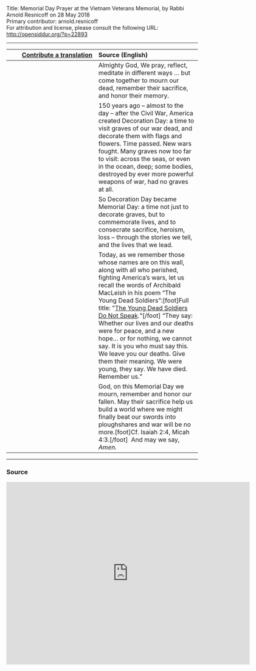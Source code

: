 <html>
<head></head>
<body>
Title: Memorial Day Prayer at the Vietnam Veterans Memorial, by Rabbi Arnold Resnicoff on 28 May 2018<br />
Primary contributor: arnold.resnicoff<br />
For attribution and license, please consult the following URL: <a href="http://opensiddur.org/?p=22893">http://opensiddur.org/?p=22893</a>
<p />
<hr />

<table style="margin-left: auto;margin-right: auto;" class="draggable">
<thead><tr><th id="x" style="text-align: right;"><a href="/contributing/upload/">Contribute a translation</a></th><th style="text-align: left;">Source (English)</th></tr></thead>
<tbody>
<tr><td style="vertical-align:top;" width="46%">
<div class="liturgy"><span lang="he">

</span></div></td>
 
<td style="vertical-align:top;" width="53%">
<div class="english">
Almighty God, 
We pray, reflect, meditate in different ways …
but come together to mourn our dead, 
remember their sacrifice, 
and honor their memory. 
</div></td></tr>


<tr><td style="vertical-align:top;" width="46%">
<div class="liturgy"><span lang="he">

</span></div></td>
 
<td style="vertical-align:top;" width="53%">
<div class="english">
150 years ago – almost to the day – after the Civil War, 
America created Decoration Day: 
a time to visit graves of our war dead, 
and decorate them with flags and flowers. 
Time passed. 
New wars fought. 
Many graves now too far to visit: 
across the seas, 
or even in the ocean, deep; 
some bodies, 
destroyed by ever more powerful weapons of war, 
had no graves at all. 
</div></td></tr>


<tr><td style="vertical-align:top;" width="46%">
<div class="liturgy"><span lang="he">

</span></div></td>
 
<td style="vertical-align:top;" width="53%">
<div class="english">
So Decoration Day became Memorial Day: 
a time not just to decorate graves, 
but to commemorate lives, 
and to consecrate sacrifice, heroism, loss –  
through the stories we tell, 
and the lives that we lead. 
</div></td></tr>


<tr><td style="vertical-align:top;" width="46%">
<div class="liturgy"><span lang="he">

</span></div></td>
 
<td style="vertical-align:top;" width="53%">
<div class="english">
Today, as we remember those whose names are on this wall, 
along with all who perished, fighting America’s wars, 
let us recall the words of Archibald MacLeish 
in his poem “The Young Dead Soldiers”:[foot]Full title: "<a href="https://www.loc.gov/teachers/lyrical/poems/docs/young_trans.pdf">The Young Dead Soldiers Do Not Speak</a>."[/foot] 
“They say: 
Whether our lives and our deaths 
were for peace, and a new hope…
or for nothing, we cannot say. 
It is you who must say this. 
We leave you our deaths. 
Give them their meaning. 
We were young, they say. 
We have died. Remember us.” 
</div></td></tr>


<tr><td style="vertical-align:top;" width="46%">
<div class="liturgy"><span lang="he">

</span></div></td>
 
<td style="vertical-align:top;" width="53%">
<div class="english">
God, 
on this Memorial Day we mourn, 
remember and honor our fallen. 
May their sacrifice help us build a world 
where we might finally beat our swords into ploughshares 
and war will be no more.[foot]Cf. Isaiah 2:4, Micah 4:3.[/foot]&nbsp;
And may we say, <em>Amen.</em>
</div></td></tr>
</tbody></table>

<hr />

<h3>Source</h3>
<!--
[archiveorg MemorialDayPrayerAtTheVietnamWarVeteransMemorialRabbiArnoldResnicoff2018 width=640 height=480 frameborder=0 webkitallowfullscreen=true mozallowfullscreen=true]
-->
<iframe src="https://archive.org/embed/MemorialDayPrayerAtTheVietnamWarVeteransMemorialRabbiArnoldResnicoff2018" width="640" height="480" frameborder="0" webkitallowfullscreen="true" mozallowfullscreen="true" allowfullscreen></iframe>



</body>
</html>